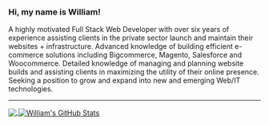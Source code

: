 ### Hi, my name is William!

A highly motivated Full Stack Web Developer with over six years of experience assisting clients in the private sector launch and maintain their websites + infrastructure. Advanced knowledge of building efficient e-commerce solutions including Bigcommerce, Magento, Salesforce and Woocommerce. Detailed knowledge of managing and planning website builds and assisting clients in maximizing the utility of their online presence. Seeking a position to grow and expand into new and emerging Web/IT technologies.

<hr />
<div>
<a href="https://github.com/d606n6k/d606n6k">
  <img align="center" src="https://github-readme-stats.vercel.app/api/top-langs/?username=d606n6k&title_color=ffffff&text_color=c9cacc&icon_color=2bbc8a&bg_color=1d1f21&langs_count=3" />
</a>
<a href="https://github.com/d606n6k/d606n6k">
  <img align="center" src="https://github-readme-stats.vercel.app/api?username=d606n6k&show_icons=true&line_height=27&count_private=true&title_color=ffffff&text_color=c9cacc&icon_color=2bbc8a&bg_color=1d1f21" alt="William's GitHub Stats" />
</a>
</div>
<br>
<!--
**d606n6k/d606n6k** is a ✨ _special_ ✨ repository because its `README.md` (this file) appears on your GitHub profile.

Here are some ideas to get you started:

- 🔭 I’m currently working on ...
- 🌱 I’m currently learning ...
- 👯 I’m looking to collaborate on ...
- 🤔 I’m looking for help with ...
- 💬 Ask me about ...
- 📫 How to reach me: ...
- 😄 Pronouns: ...
- ⚡ Fun fact: ...
-->
